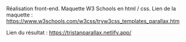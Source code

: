 Réalisation front-end. Maquette W3 Schools en html / css.
Lien de la maquette : https://www.w3schools.com/w3css/tryw3css_templates_parallax.htm

Lien du résultat : https://tristanparallax.netlify.app/
